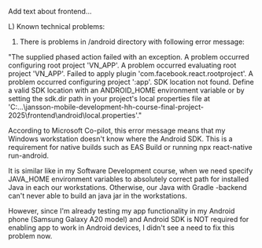 Add text about frontend...

L) Known technical problems:

1) There is problems in /android directory with following error message:

"The supplied phased action failed with an exception.
A problem occurred configuring root project 'VN_APP'.
A problem occurred evaluating root project 'VN_APP'.
Failed to apply plugin 'com.facebook.react.rootproject'.
A problem occurred configuring project ':app'.
SDK location not found. Define a valid SDK location with an ANDROID_HOME environment variable or by setting the sdk.dir path in your project's local properties file at 
'C:\...\jansson-mobile-development-hh-course-final-project-2025\frontend\android\local.properties'."

According to Microsoft Co-pilot, this error message means 
that my Windows workstation doesn't know where the Android SDK.
This is a requirement for native builds such as EAS Build
or running npx react-native run-android.

It is similar like in my Software Development course,
when we need specify JAVA_HOME environment variables
to absolutely correct path for installed Java in each 
our workstations. Otherwise, our Java with Gradle -backend
can't never able to build an java jar in the workstations.

However, since I'm already testing my app functionality
in my Android phone (Samsung Galaxy A20 model) and 
Android SDK is NOT required for enabling app to work 
in Android devices, I didn't see a need to fix this problem now.